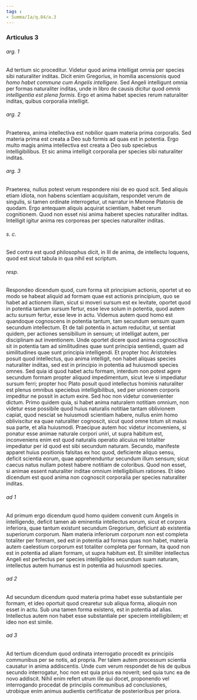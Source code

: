 ```yaml
---
tags : 
- Summa/Ia/q.84/a.3
---
```


### Articulus 3

###### arg. 1
Ad tertium sic proceditur. Videtur quod anima intelligat omnia per species sibi naturaliter inditas. Dicit enim Gregorius, in homilia ascensionis quod *homo habet commune cum Angelis intelligere*. Sed Angeli intelligunt omnia per formas naturaliter inditas, unde in libro de causis dicitur quod *omnis intelligentia est plena formis*. Ergo et anima habet species rerum naturaliter inditas, quibus corporalia intelligit.

###### arg. 2
Praeterea, anima intellectiva est nobilior quam materia prima corporalis. Sed materia prima est creata a Deo sub formis ad quas est in potentia. Ergo multo magis anima intellectiva est creata a Deo sub speciebus intelligibilibus. Et sic anima intelligit corporalia per species sibi naturaliter inditas.

###### arg. 3
Praeterea, nullus potest verum respondere nisi de eo quod scit. Sed aliquis etiam idiota, non habens scientiam acquisitam, respondet verum de singulis, si tamen ordinate interrogetur, ut narratur in Menone Platonis de quodam. Ergo antequam aliquis acquirat scientiam, habet rerum cognitionem. Quod non esset nisi anima haberet species naturaliter inditas. Intelligit igitur anima res corporeas per species naturaliter inditas.

###### s. c.
Sed contra est quod philosophus dicit, in III de anima, de intellectu loquens, quod est sicut tabula in qua nihil est scriptum.

###### resp.
Respondeo dicendum quod, cum forma sit principium actionis, oportet ut eo modo se habeat aliquid ad formam quae est actionis principium, quo se habet ad actionem illam, sicut si moveri sursum est ex levitate, oportet quod in potentia tantum sursum fertur, esse leve solum in potentia, quod autem actu sursum fertur, esse leve in actu. Videmus autem quod homo est quandoque cognoscens in potentia tantum, tam secundum sensum quam secundum intellectum. Et de tali potentia in actum reducitur, ut sentiat quidem, per actiones sensibilium in sensum; ut intelligat autem, per disciplinam aut inventionem. Unde oportet dicere quod anima cognoscitiva sit in potentia tam ad similitudines quae sunt principia sentiendi, quam ad similitudines quae sunt principia intelligendi. Et propter hoc Aristoteles posuit quod intellectus, quo anima intelligit, non habet aliquas species naturaliter inditas, sed est in principio in potentia ad huiusmodi species omnes. Sed quia id quod habet actu formam, interdum non potest agere secundum formam propter aliquod impedimentum, sicut leve si impediatur sursum ferri; propter hoc Plato posuit quod intellectus hominis naturaliter est plenus omnibus speciebus intelligibilibus, sed per unionem corporis impeditur ne possit in actum exire. Sed hoc non videtur convenienter dictum. Primo quidem quia, si habet anima naturalem notitiam omnium, non videtur esse possibile quod huius naturalis notitiae tantam oblivionem capiat, quod nesciat se huiusmodi scientiam habere, nullus enim homo obliviscitur ea quae naturaliter cognoscit, sicut quod omne totum sit maius sua parte, et alia huiusmodi. Praecipue autem hoc videtur inconveniens, si ponatur esse animae naturale corpori uniri, ut supra habitum est, inconveniens enim est quod naturalis operatio alicuius rei totaliter impediatur per id quod est sibi secundum naturam. Secundo, manifeste apparet huius positionis falsitas ex hoc quod, deficiente aliquo sensu, deficit scientia eorum, quae apprehenduntur secundum illum sensum; sicut caecus natus nullam potest habere notitiam de coloribus. Quod non esset, si animae essent naturaliter inditae omnium intelligibilium rationes. Et ideo dicendum est quod anima non cognoscit corporalia per species naturaliter inditas.

###### ad 1
Ad primum ergo dicendum quod homo quidem convenit cum Angelis in intelligendo, deficit tamen ab eminentia intellectus eorum, sicut et corpora inferiora, quae tantum existunt secundum Gregorium, deficiunt ab existentia superiorum corporum. Nam materia inferiorum corporum non est completa totaliter per formam, sed est in potentia ad formas quas non habet, materia autem caelestium corporum est totaliter completa per formam, ita quod non est in potentia ad aliam formam, ut supra habitum est. Et similiter intellectus Angeli est perfectus per species intelligibiles secundum suam naturam, intellectus autem humanus est in potentia ad huiusmodi species.

###### ad 2
Ad secundum dicendum quod materia prima habet esse substantiale per formam, et ideo oportuit quod crearetur sub aliqua forma, alioquin non esset in actu. Sub una tamen forma existens, est in potentia ad alias. Intellectus autem non habet esse substantiale per speciem intelligibilem; et ideo non est simile.

###### ad 3
Ad tertium dicendum quod ordinata interrogatio procedit ex principiis communibus per se notis, ad propria. Per talem autem processum scientia causatur in anima addiscentis. Unde cum verum respondet de his de quibus secundo interrogatur, hoc non est quia prius ea noverit; sed quia tunc ea de novo addiscit. Nihil enim refert utrum ille qui docet, proponendo vel interrogando procedat de principiis communibus ad conclusiones, utrobique enim animus audientis certificatur de posterioribus per priora.

